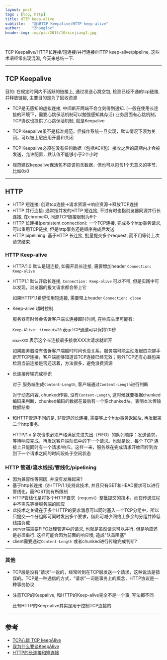 ```yaml
---
layout: post
tags : [tcp, http]
title: HTTP keep-alive
subtitle:   "厘清TCP Keepalive/HTTP keep-alive"
author:     "Zhongfox"
header-img: img/pic/2015/10/xinjiang1.jpg

---
```


TCP Keepalive/HTTP长连接/短连接/并行连接/HTTP keep-alive/pipeline, 这些术语经常出现混淆, 今天来总结一下.

---

## TCP Keepalive

目的: 在规定时间内不活跃的链接上, 通过发送心跳空包, 检测已经不通的tcp链接, 并释放链接, 主要目的是为了回收资源

* TCP是无感知的虚拟连接, 中间断开两端不会立刻得到通知. (一般在使用长连接的环境下，需要心跳保活机制可以勉强感知其存活) 业务层面有心跳机制，TCP协议也提供了心跳保活机制, 就是Keepalive

* TCP Keepalive虽不是标准规范，但操作系统一旦实现，默认情况下须为关闭，可以被上层应用开启和关闭

* TCP Keepalive必须在没有任何数据（包括ACK包）接收之后的周期内才会被发送，允许配置，默认值不能够小于2个小时

* 规范建议keepalive保活包不应该包含数据，但也可以包含1个无意义的字节，比如0x0

---

## HTTP

* HTTP 短连接: 创建tcp连接->请求资源->响应资源->释放TCP连接
* HTTP 并行连接: 通常指并发的HTTP 短连接, 不过有时也指浏览器同源并行长连接, 在chrome中, 同源TCP链接限制为6个
* HTTP 长连接(persistent connection): 一个TCP连接, 完成多个http事务请求, 可以重用TCP链接, 但是http事务还是顺序完成后发送
* HTTP pipelining: 基于HTTP 长连接, 批量提交多个request, 而不用等待上次请求结束.

### HTTP Keep-alive

* HTTP/1.0 默认是短连接, 如需开启长连接, 需要增加header `Connection: Keep-alive`

* HTTP1.1 默认开启长连接, `Connection: Keep-alive` 可以不带, 但是实践中可以发现，浏览器的报文请求都会带上它

  如果HTTP1.1希望使用短连接, 需要带上header `Connection: close`

* Keep-alive 超时控制

  服务器有时候会告诉客户端长连接超时时间, 在响应头里可能有:

  `Keep-Alive: timeout=20` 表示TCP通道可以保持20秒

  `max=XXX` 表示这个长连接最多接收XXX次请求就断开

  如果服务器没有告诉客户端超时时间也没关系，服务端可能主动发起四次握手断开TCP连接，客户端能够知道该TCP连接已经无效；另外TCP还有心跳包来检测当前连接是否还活着，方法很多，避免浪费资源

* 长连接传输完成标识

  对于 服务端生成`Content-Length`, 客户端通过`Content-Length`进行判断

  对于动态内容, chunked传输, 没有`Content-Length`, 这时候就要根据chunked编码来判断，chunked编码的数据在最后有一个空chunked块，表明本次传输数据结束

* 和HTTP管道不同的是, 非管道的长连接, 需要等上个http事务返回后, 再发起第二个http事务.

  HTTP/1.x 多次请求必须严格满足先进先出（FIFO）的队列顺序：发送请求，等待响应完成，再发送客户端队伍中的下一个请求。也就是说，每个 TCP 连接上只能同时有一个请求/响应。这样一来，服务器在完成请求开始回传到收到下一个请求之间的时间段处于空闲状态

### HTTP 管道/流水线技/管线化/pipelining

* 因为兼容性等原因, 并没有发展起来?
* 基于http长连接, 仅HTTP/1.1支持此技术, 并且只有GET和HEAD要求可以进行管线化，而POST则有所限制
* HTTP管线化是将多个HTTP要求（request）整批提交的技术，而在传送过程中不需先等待服务端的回应
* 此技术之关键在于多个HTTP的要求消息可以同时塞入一个TCP分组中，所以只提交一个分组即可同时发出多个要求，借此可减少网络上多余的分组并降低线路负载
* server端需要FIFO处理管道中的请求, 也就是虽然请求可以并行, 但是响应还是必须串行. 这样可能会因为前面的响应慢, 造成"队首阻塞"
* client需要通过`Content-Length` 或者chunked进行传输完成判断?

---

### 其他

* TCP层是没有“请求”一说的，经常听到在TCP层发送一个请求，这种说法是错误的。TCP是一种通信的方式，“请求”一词是事务上的概念，HTTP协议是一种事务协议

* 注意TCP的Keepalive, 和HTTP的Keep-alive完全不是一个事, 写法都不同

  还有HTTP的Keep-alive其实是用于控制TCP连接的

---

## 参考

* [TCP心跳 TCP keepAlive](http://blog.csdn.net/cccallen/article/details/8003324)
* [我为什么要谈KeepAlive](http://blog.sina.com.cn/s/blog_e59371cc0102ux5w.html)
* [HTTP的长连接和短连接](http://www.cnblogs.com/cswuyg/p/3653263.html)
